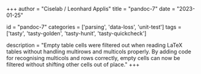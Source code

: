 
+++
author = "Ciselab / Leonhard Applis"
title = "pandoc-7"
date = "2023-01-25"

id = "pandoc-7"
categories = ['parsing', 'data-loss', 'unit-test']
tags = ['tasty', 'tasty-golden', 'tasty-hunit', 'tasty-quickcheck']

description = "Empty table cells were filtered out when reading LaTeX tables without handling multirows and multicols properly. By adding code for recognising multicols and rows correctly, empty cells can now be filtered without shifting other cells out of place."
+++
